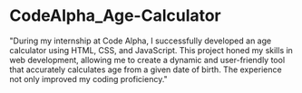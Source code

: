 # CodeAlpha_Age-Calculator
"During my internship at Code Alpha, I successfully developed an age calculator using HTML, CSS, and JavaScript. This project honed my skills in web development, allowing me to create a dynamic and user-friendly tool that accurately calculates age from a given date of birth. The experience not only improved my coding proficiency."
